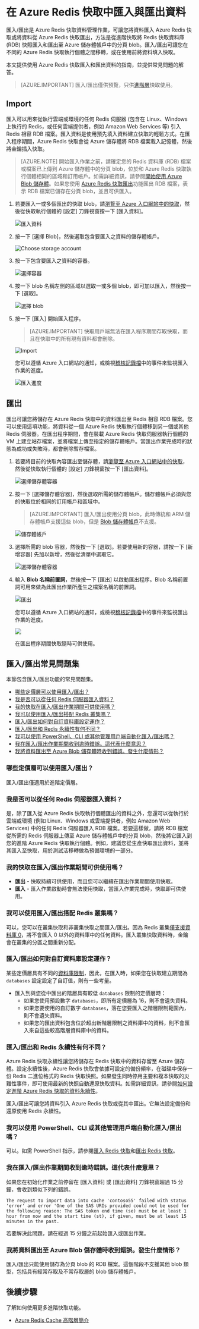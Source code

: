 <properties 
	pageTitle="在 Azure Redis 快取中匯入與匯出資料 | Microsoft Azure" 
	description="了解如何使用進階 Azure Redis 快取執行個體將資料匯入至 blob 儲存體並從其中匯出資料" 
	services="redis-cache" 
	documentationCenter="" 
	authors="steved0x" 
	manager="douge" 
	editor=""/>

<tags 
	ms.service="cache" 
	ms.workload="tbd" 
	ms.tgt_pltfrm="cache-redis" 
	ms.devlang="na" 
	ms.topic="article" 
	ms.date="09/15/2016" 
	ms.author="sdanie"/>

# 在 Azure Redis 快取中匯入與匯出資料

匯入/匯出是 Azure Redis 快取資料管理作業，可讓您將資料匯入 Azure Redis 快取或將資料從 Azure Redis 快取匯出，方法是從進階快取將 Redis 快取資料庫 (RDB) 快照匯入和匯出至 Azure 儲存體帳戶中的分頁 blob。匯入/匯出可讓您在不同的 Azure Redis 快取執行個體之間移轉，或在使用前將資料填入快取。

本文提供使用 Azure Redis 快取匯入和匯出資料的指南，並提供常見問題的解答。

>[AZURE.IMPORTANT] 匯入/匯出僅供預覽，只供[進階層](cache-premium-tier-intro.md)快取使用。

## Import

匯入可以用來從執行雲端或環境的任何 Redis 伺服器 (包含在 Linux、Windows 上執行的 Redis，或任何雲端提供者，例如 Amazon Web Services 等) 引入 Redis 相容 RDB 檔案。匯入資料是使用預先填入資料建立快取的輕鬆方式。在匯入程序期間，Azure Redis 快取會從 Azure 儲存體將 RDB 檔案載入記憶體，然後將金鑰插入快取。

>[AZURE.NOTE] 開始匯入作業之前，請確定您的 Redis 資料庫 (RDB) 檔案或檔案已上傳到 Azure 儲存體中的分頁 blob，位於和 Azure Redis 快取執行個體相同的區域和訂用帳戶。如需詳細資訊，請參閱[開始使用 Azure Blob 儲存體](../storage/storage-dotnet-how-to-use-blobs.md)。如果您使用 [Azure Redis 快取匯出](#export)功能匯出 RDB 檔案，表示 RDB 檔案已儲存在分頁 blob，並且可供匯入。

1. 若要匯入一或多個匯出的快取 blob，請[瀏覽至 Azure 入口網站中的快取](cache-configure.md#configure-redis-cache-settings)，然後從快取執行個體的 [設定] 刀鋒視窗按一下 [匯入資料]。

    ![匯入資料][cache-import-data]

2. 按一下 [選擇 Blob]，然後選取包含要匯入之資料的儲存體帳戶。

    ![Choose storage account][cache-import-choose-storage-account]

3. 按一下包含要匯入之資料的容器。

    ![選擇容器][cache-import-choose-container]

4. 按一下 blob 名稱左側的區域以選取一或多個 blob，即可加以匯入，然後按一下 [選取]。

    ![選擇 blob][cache-import-choose-blobs]

5. 按一下 [匯入] 開始匯入程序。

    >[AZURE.IMPORTANT] 快取用戶端無法在匯入程序期間存取快取，而且在快取中的所有現有資料都會刪除。

    ![Import][cache-import-blobs]

    您可以遵循 Azure 入口網站的通知，或檢視[稽核記錄檔](cache-configure.md#support-amp-troubleshooting-settings)中的事件來監視匯入作業的進度。

    ![匯入進度][cache-import-data-import-complete]


## 匯出

匯出可讓您將儲存在 Azure Redis 快取中的資料匯出至 Redis 相容 RDB 檔案。您可以使用這項功能，將資料從一個 Azure Redis 快取執行個體移到另一個或其他 Redis 伺服器。在匯出程序期間，會在裝載 Azure Redis 快取伺服器執行個體的 VM 上建立站存檔案，並將檔案上傳至指定的儲存體帳戶。當匯出作業完成時的狀態為成功或失敗時，都會刪除暫存檔案。

1. 若要將目前的快取內容匯出至儲存體，請[瀏覽至 Azure 入口網站中的快取](cache-configure.md#configure-redis-cache-settings)，然後從快取執行個體的 [設定] 刀鋒視窗按一下 [匯出資料]。

    ![選擇儲存體容器][cache-export-data-choose-storage-container]

2. 按一下 [選擇儲存體容器]，然後選取所需的儲存體帳戶。儲存體帳戶必須與您的快取位於相同的訂用帳戶和區域中。

    >[AZURE.IMPORTANT] 匯入/匯出使用分頁 blob，此時傳統和 ARM 儲存體帳戶支援這些 blob，但是 [Blob 儲存體帳戶](../storage/storage-blob-storage-tiers.md#blob-storage-accounts)不支援。

    ![儲存體帳戶][cache-export-data-choose-account]

3. 選擇所需的 blob 容器，然後按一下 [選取]。若要使用新的容器，請按一下 [新增容器] 先加以新增，然後從清單中選取它。

    ![選擇儲存體容器][cache-export-data-container]

4. 輸入 **Blob 名稱前置詞**，然後按一下 [匯出] 以啟動匯出程序。Blob 名稱前置詞可用來做為此匯出作業所產生之檔案名稱的前置詞。

    ![匯出][cache-export-data]

    您可以遵循 Azure 入口網站的通知，或檢視[稽核記錄檔](cache-configure.md#support-amp-troubleshooting-settings)中的事件來監視匯出作業的進度。

    ![][cache-export-data-export-complete]

    在匯出程序期間快取隨時可供使用。


## 匯入/匯出常見問題集

本節包含匯入/匯出功能的常見問題集。

-	[哪些定價層可以使用匯入/匯出？](#what-pricing-tiers-can-use-importexport)
-	[我是否可以從任何 Redis 伺服器匯入資料？](#can-i-import-data-from-any-redis-server)
-	[我的快取在匯入/匯出作業期間可供使用嗎？](#will-my-cache-be-available-during-an-importexport-operation)
-	[我可以使用匯入/匯出搭配 Redis 叢集嗎？](#can-i-use-importexport-with-redis-cluster)
-	[匯入/匯出如何對自訂資料庫設定運作？](#how-does-importexport-work-with-a-custom-databases-setting)
-	[匯入/匯出和 Redis 永續性有何不同？](#how-is-importexport-different-from-redis-persistence)
-	[我可以使用 PowerShell、CLI 或其他管理用戶端自動化匯入/匯出嗎？](#can-i-automate-importexport-using-powershell-cli-or-other-management-clients)
-	[我在匯入/匯出作業期間收到逾時錯誤。這代表什麼意思？](#i-received-a-timeout-error-during-my-importexport-operation.-what-does-it-mean)
-	[我將資料匯出至 Azure Blob 儲存體時收到錯誤。發生什麼情形？](#i-got-an-error-when-exporting-my-data-to-azure-blob-storage.-what-happened)


### 哪些定價層可以使用匯入/匯出？

匯入/匯出僅適用於進階定價層。

### 我是否可以從任何 Redis 伺服器匯入資料？

是，除了匯入從 Azure Redis 快取執行個體匯出的資料之外，您還可以從執行於雲端或環境 (例如 Linux、Windows 或雲端提供者，例如 Amazon Web Services) 中的任何 Redis 伺服器匯入 RDB 檔案。若要這樣做，請將 RDB 檔案從所需的 Redis 伺服器上傳至 Azure 儲存體帳戶中的分頁 blob，然後將它匯入到您的進階 Azure Redis 快取執行個體。例如，建議您從生產快取匯出資料，並將其匯入至快取，用於測試活移轉做為預備環境的一部分。

### 我的快取在匯入/匯出作業期間可供使用嗎？

-	**匯出** - 快取持續可供使用，而且您可以繼續在匯出作業期間使用快取。
-	**匯入** - 匯入作業啟動時會無法使用快取，當匯入作業完成時，快取即可供使用。


### 我可以使用匯入/匯出搭配 Redis 叢集嗎？

可以，您可以在叢集快取和非叢集快取之間匯入/匯出。因為 Redis 叢集[僅支援資料庫 0](cache-how-to-premium-clustering.md#do-i-need-to-make-any-changes-to-my-client-application-to-use-clustering)，將不會匯入 0 以外的資料庫中的任何資料。匯入叢集快取資料時，金鑰會在叢集的分區之間重新分配。

### 匯入/匯出如何對自訂資料庫設定運作？

某些定價層具有不同的[資料庫限制](cache-configure.md#databases)，因此，在匯入時，如果您在快取建立期間為 `databases` 設定設定了自訂值，則有一些考量。

-	匯入到與您從中匯出的階層具有較低 `databases` 限制的定價層時：
	-	如果您使用預設數字 `databases`，即所有定價層為 16，則不會遺失資料。
	-	如果您要使用的自訂數字 `databases`，落在您要匯入之階層限制範圍內，則不會遺失資料。
	-	如果您的匯出資料包含位於超出新階層限制之資料庫中的資料，則不會匯入來自這些較高階層資料庫中的資料。

### 匯入/匯出和 Redis 永續性有何不同？

Azure Redis 快取永續性讓您將儲存在 Redis 快取中的資料存留至 Azure 儲存體。設定永續性後，Azure Redis 快取會依據可設定的備份頻率，在磁碟中保存一份 Redis 二進位格式的 Redis 快取快照。如果發生同時停用主要和複本快取的災難性事件，即可使用最新的快照自動還原快取資料。如需詳細資訊，請參閱[如何設定進階 Azure Redis 快取的資料永續性](cache-how-to-premium-persistence.md)。

匯入/匯出可讓您將資料引入 Azure Redis 快取或從其中匯出。它無法設定備份和還原使用 Redis 永續性。


### 我可以使用 PowerShell、CLI 或其他管理用戶端自動化匯入/匯出嗎？

可以。如需 PowerShell 指示，請參閱[匯入 Redis 快取](cache-howto-manage-redis-cache-powershell.md#to-import-a-redis-cache)和[匯出 Redis 快取](cache-howto-manage-redis-cache-powershell.md#to-export-a-redis-cache)。



### 我在匯入/匯出作業期間收到逾時錯誤。這代表什麼意思？

如果您在初始化作業之前停留在 [匯入資料] 或 [匯出資料] 刀鋒視窗超過 15 分鐘，會收到類似下列的錯誤。

    The request to import data into cache 'contoso55' failed with status 'error' and error 'One of the SAS URIs provided could not be used for the following reason: The SAS token end time (se) must be at least 1 hour from now and the start time (st), if given, must be at least 15 minutes in the past.

若要解決此問題，請在經過 15 分鐘之前起始匯入或匯出作業。

### 我將資料匯出至 Azure Blob 儲存體時收到錯誤。發生什麼情形？

匯入/匯出只能使用儲存為分頁 blob 的 RDB 檔案。這個階段不支援其他 blob 類型，包括具有經常存取及不常存取層的 blob 儲存體帳戶。


## 後續步驟
了解如何使用更多進階快取功能。

-	[Azure Redis Cache 高階層簡介](cache-premium-tier-intro.md)

  
<!-- IMAGES -->
[cache-settings-import-export-menu]: ./media/cache-how-to-import-export-data/cache-settings-import-export-menu.png
[cache-export-data-choose-account]: ./media/cache-how-to-import-export-data/cache-export-data-choose-account.png
[cache-export-data-choose-storage-container]: ./media/cache-how-to-import-export-data/cache-export-data-choose-storage-container.png
[cache-export-data-container]: ./media/cache-how-to-import-export-data/cache-export-data-container.png
[cache-export-data-export-complete]: ./media/cache-how-to-import-export-data/cache-export-data-export-complete.png
[cache-export-data]: ./media/cache-how-to-import-export-data/cache-export-data.png
[cache-import-data]: ./media/cache-how-to-import-export-data/cache-import-data.png
[cache-import-choose-storage-account]: ./media/cache-how-to-import-export-data/cache-import-choose-storage-account.png
[cache-import-choose-container]: ./media/cache-how-to-import-export-data/cache-import-choose-container.png
[cache-import-choose-blobs]: ./media/cache-how-to-import-export-data/cache-import-choose-blobs.png
[cache-import-blobs]: ./media/cache-how-to-import-export-data/cache-import-blobs.png
[cache-import-data-import-complete]: ./media/cache-how-to-import-export-data/cache-import-data-import-complete.png

<!---HONumber=AcomDC_0921_2016-->
